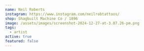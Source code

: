 ```yaml
---
name: Neil Roberts
instagram: https://www.instagram.com/neilrobtattoos/
shop: Shagbuilt Machine Co / 1896
image: /assets/images/screenshot-2024-12-27-at-3.07.26-pm.png
tags:
  - artist
active: true
featured: false
---
```


